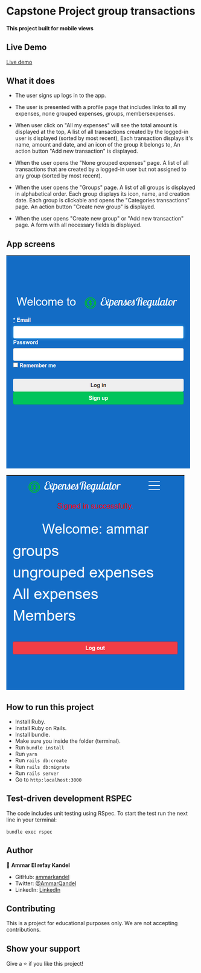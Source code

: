 # Capstone Project group transactions

#### This project built for mobile views

## Live Demo

[Live demo](https://expenses-regulator.herokuapp.com/)

## What it does

- The user signs up logs in to the app.

- The user is presented with a profile page that includes links to all my expenses, none grouped expenses, groups, membersexpenses.

- When user click on "All my expenses" will see the total amount is displayed at the top, A list of all transactions created by the logged-in user is displayed (sorted by most recent), Each transaction displays it's name, amount and date, and an icon of the group it belongs to, An action button "Add new transaction" is displayed.

- When the user opens the "None grouped expenses" page. A list of all transactions that are created by a logged-in user but not assigned to any group (sorted by most recent).

- When the user opens the "Groups" page. A list of all groups is displayed in alphabetical order. Each group displays its icon, name, and creation date. Each group is clickable and opens the "Categories transactions" page. An action button "Create new group" is displayed.

- When the user opens "Create new group" or "Add new transaction" page. A form with all necessary fields is displayed.

## App screens

![screenshot](./app/assets/images/screen-1.png)

![screenshot](./app/assets/images/screen-2.png)

## How to run this project

- Install Ruby.
- Install Ruby on Rails.
- Install bundle.
- Make sure you inside the folder (terminal).
- Run `bundle install`
- Run `yarn`
- Run `rails db:create`
- Run `rails db:migrate`
- Run `rails server`
- Go to `http:localhost:3000`

## Test-driven development RSPEC

The code includes unit testing using RSpec. To start the test run the next line in your terminal:

`bundle exec rspec`

## Author

👤 **Ammar El refay Kandel**

- GitHub: [ammarkandel](https://github.com/ammarkandel)
- Twitter: [@AmmarQandel](https://twitter.com/AmmarQandel)
- LinkedIn: [LinkedIn](https://www.linkedin.com/in/ammar-kandel-7b4100193/)

## Contributing

This is a project for educational purposes only. We are not accepting contributions.

## Show your support

Give a ⭐️ if you like this project!
